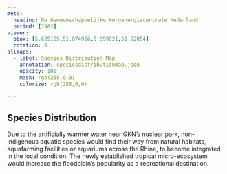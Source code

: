 ```yaml
---
meta:
  heading: De Gemeenschappelijke Kernenergiecentrale Nederland
  period: [1982]
viewer:
  bbox: [5.625155,51.874956,5.699021,51.92054]
  rotation: 0
allmaps:
  - label: Species Distribution Map
    annotation: speciesdistributionmap.json
    opacity: 100
    mask: rgb(255,0,0)
    colorize: rgb(255,0,0)

---
```


## Species Distribution

Due to the artificially warmer water near GKN’s nuclear park, non-indigenous aquatic species would find their way from natural habitats, aquafarming facilities or aquariums across the Rhine, to become integrated in the local condition. The newly established tropical micro-ecosystem would increase the floodplain’s popularity as a recreational destination.

